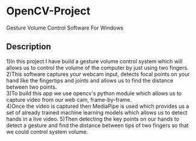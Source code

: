 # OpenCV-Project
Gesture Volume Control Software For Windows

## Description  
1)In this project I have build a gesture volume control system which will allows us  to control the volume of the computer by just using two fingers.  
2)This software captures your webcam input, detects focal points on your hand like the fingertips and joints and allows us to find the distance between two points.  
3)To build this app we use opencv's python module which allows us to capture video from our web cam, frame-by-frame.  
4)Once the video is captured then MediaPipe is used which provides us a set of already trained machine learning models which allows us to detect hands in a live video. 
5)Then detecting the key points on our hands to detect a gesture and find the distance between tips of two fingers so that we could control system volume.

